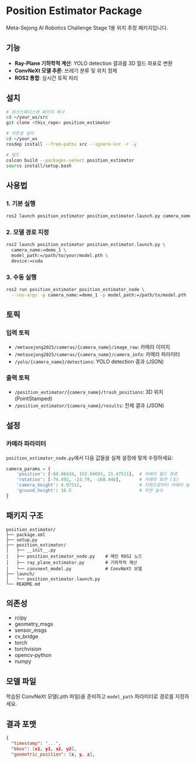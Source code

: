 # Position Estimator Package

Meta-Sejong AI Robotics Challenge Stage 1용 위치 추정 패키지입니다.

## 기능

- **Ray-Plane 기하학적 계산**: YOLO detection 결과를 3D 월드 좌표로 변환
- **ConvNeXt 모델 추론**: 쓰레기 분류 및 위치 정제
- **ROS2 통합**: 실시간 토픽 처리

## 설치

```bash
# 워크스페이스에 패키지 복사
cd ~/your_ws/src
git clone <this_repo> position_estimator

# 의존성 설치
cd ~/your_ws
rosdep install --from-paths src --ignore-src -r -y

# 빌드
colcon build --packages-select position_estimator
source install/setup.bash
```

## 사용법

### 1. 기본 실행

```bash
ros2 launch position_estimator position_estimator.launch.py camera_name:=demo_1
```

### 2. 모델 경로 지정

```bash
ros2 launch position_estimator position_estimator.launch.py \
  camera_name:=demo_1 \
  model_path:=/path/to/your/model.pth \
  device:=cuda
```

### 3. 수동 실행

```bash
ros2 run position_estimator position_estimator_node \
  --ros-args -p camera_name:=demo_1 -p model_path:=/path/to/model.pth
```

## 토픽

### 입력 토픽
- `/metasejong2025/cameras/{camera_name}/image_raw`: 카메라 이미지
- `/metasejong2025/cameras/{camera_name}/camera_info`: 카메라 파라미터
- `/yolo/{camera_name}/detections`: YOLO detection 결과 (JSON)

### 출력 토픽
- `/position_estimator/{camera_name}/trash_positions`: 3D 위치 (PointStamped)
- `/position_estimator/{camera_name}/results`: 전체 결과 (JSON)

## 설정

### 카메라 파라미터
`position_estimator_node.py`에서 다음 값들을 실제 설정에 맞게 수정하세요:

```python
camera_params = {
    'position': [-60.86416, 152.94693, 21.47511],  # 카메라 월드 좌표
    'rotation': [-74.492, -23.79, -168.446],       # 카메라 회전 (도)
    'camera_height': 4.97511,                      # 지면으로부터 카메라 높이
    'ground_height': 16.5                          # 지면 높이
}
```

## 패키지 구조

```
position_estimator/
├── package.xml
├── setup.py
├── position_estimator/
│   ├── __init__.py
│   ├── position_estimator_node.py    # 메인 ROS2 노드
│   ├── ray_plane_estimator.py        # 기하학적 계산
│   └── convnext_model.py             # ConvNeXt 모델
├── launch/
│   └── position_estimator.launch.py
└── README.md
```

## 의존성

- rclpy
- geometry_msgs
- sensor_msgs
- cv_bridge
- torch
- torchvision
- opencv-python
- numpy

## 모델 파일

학습된 ConvNeXt 모델(.pth 파일)을 준비하고 `model_path` 파라미터로 경로를 지정하세요.

## 결과 포맷

```json
{
  "timestamp": "...",
  "bbox": [x1, y1, x2, y2],
  "geometric_position": [x, y, z],